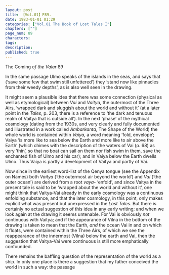 ```yaml
---
layout: post
title: 【Vol.01】P89.
date: 1983-01-01 01:29
categories: ["Vol.01 The Book of Lost Tales I"]
chapters: [""]
page_num: 89
characters: 
tags: 
description: 
published: true
---
```


<p style="text-indent: 0;">
The Coming <I>of the Valar </I>89
</p>

In the same passage Ulmo speaks of the islands in the seas, and says that (‘save some few that swim still unfettered’) they ‘stand now like pinnacles from their weedy depths', as is also well seen in the drawing.

It might seem a plausible idea that there was some connection (physical as well as etymological) between <I>Vai </I>and <I>Vaitya, </I>the outermost of the Three Airs, ‘wrapped dark and sluggish about the world and without it’ (at a later point in the <I>Tales, </I>p. 203, there is a reference to ‘the dark and tenuous realm of Vaitya that is outside all’). In the next ‘phase’ of the mythical cosmology (dating from the 1930s, and very clearly and fully documented and illustrated in a work called <I>Ambarkanta, </I>The Shape of the World) the whole world is contained within <I>Vaiya, </I>a word meaning ‘fold, envelope’; Vaiya ‘is more like to sea below the Earth and more like to air above the Earth’ (which chimes with the description of the waters of Vai (p. 68) as very ‘thin’, so that no boat can sail on them nor fish swim in them, save the enchanted fish of Ulmo and his car); and in Vaiya below the Earth dwells Ulmo. Thus Vaiya is partly a development of Vaitya and partly of Vai.

Now since in the earliest word-list of the Qenya tongue (see the Appendix on Names) both <I>Vaitya </I>(‘the outermost air beyond the world’) and <I>Vai </I>(‘the outer ocean’) are derived from a root <I>vaya- </I>‘enfold’, and since Vaitya in the present tale is said to be ‘wrapped about the world and without it’, one might think that Vaitya-Vai already in the early cosmology was a continuous enfolding substance, and that the later cosmology, in this point, only makes explicit what was present but unexpressed in the <I>Lost Tales. </I>But there is certainly no actual suggestion of this idea in any early writing; and when we look again at the drawing it seems untenable. For Vai is obviously <I>not </I>continuous with Vaitya; and if the appearance of Vilna in the bottom of the drawing is taken to mean that the Earth, <I>and </I>the ocean Vai in and on which it floats, were contained within the Three Airs, of which we see the reappearance of the innermost (Vilna) below the earth and Vai, then the suggestion that Vaitya-Vai were continuous is still more emphatically confounded.

There remains the baffling question of the representation of the world as a ship. In only one place is there a suggestion that my father conceived the world in such a way: the passage

